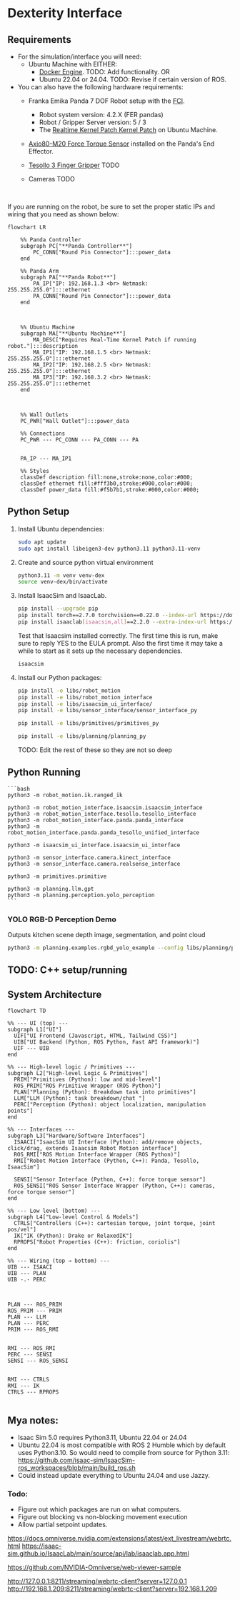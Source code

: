 # Dexterity Interface

## Requirements
* For the simulation/interface you will need:
    * Ubuntu Machine  with EITHER:
        * [Docker Engine](https://docs.docker.com/engine/install/). TODO: Add functionality.
        OR
        * Ubuntu 22.04 or 24.04. TODO: Revise if certain version of ROS.
* You can also have the following hardware requirements:
    * Franka Emika Panda 7 DOF Robot setup with the [FCI](https://frankaemika.github.io/docs/getting_started.html).
        * Robot system version: 4.2.X (FER pandas)
        * Robot / Gripper Server version: 5 / 3
        * The [Realtime Kernel Patch Kernel Patch](https://frankaemika.github.io/docs/installation_linux.html#setting-up-the-real-time-kernel) on Ubuntu Machine.

    * [Axio80-M20 Force Torque Sensor](https://www.ati-ia.com/products/ft/ft_models.aspx?id=Axia80-M20) installed on the Panda's End Effector.
    * [Tesollo 3 Finger Gripper]() TODO
    * Cameras TODO




<br>

If you are running on the robot, be sure to set the proper static IPs and wiring that you need as shown below:

```mermaid
flowchart LR

    %% Panda Controller
    subgraph PC["**Panda Controller**"]
        PC_CONN["Round Pin Connector"]:::power_data
    end

    %% Panda Arm
    subgraph PA["**Panda Robot**"]
        PA_IP["IP: 192.168.1.3 <br> Netmask: 255.255.255.0"]:::ethernet
        PA_CONN["Round Pin Connector"]:::power_data
    end



    %% Ubuntu Machine
    subgraph MA["**Ubuntu Machine**"]
        MA_DESC["Requires Real-Time Kernel Patch if running robot."]:::description
        MA_IP1["IP: 192.168.1.5 <br> Netmask: 255.255.255.0"]:::ethernet
        MA_IP2["IP: 192.168.2.5 <br> Netmask: 255.255.255.0"]:::ethernet
        MA_IP3["IP: 192.168.3.2 <br> Netmask: 255.255.255.0"]:::ethernet
    end



    %% Wall Outlets
    PC_PWR["Wall Outlet"]:::power_data

    %% Connections
    PC_PWR --- PC_CONN --- PA_CONN --- PA
    

    PA_IP --- MA_IP1

    %% Styles
    classDef description fill:none,stroke:none,color:#000;
    classDef ethernet fill:#fff3b0,stroke:#000,color:#000;
    classDef power_data fill:#f5b7b1,stroke:#000,color:#000;
```


## Python Setup
1. Install Ubuntu dependencies:
    ```bash
    sudo apt update
    sudo apt install libeigen3-dev python3.11 python3.11-venv
    ```

2. Create and source python virtual environment
    ```bash
    python3.11 -m venv venv-dex
    source venv-dex/bin/activate
    ```

3. Install IsaacSim and IsaacLab. 
    ```bash
    pip install --upgrade pip
    pip install torch==2.7.0 torchvision==0.22.0 --index-url https://download.pytorch.org/whl/cu128
    pip install isaaclab[isaacsim,all]==2.2.0 --extra-index-url https://pypi.nvidia.com
    ```

    Test that Isaacsim installed correctly. The first time this is run, make sure to reply YES to the EULA prompt. Also the first time it may take a while to start as it sets up the necessary dependencies.
    ```bash
    isaacsim

    ```

4. Install our Python packages:
    ```bash
    pip install -e libs/robot_motion
    pip install -e libs/robot_motion_interface
    pip install -e libs/isaacsim_ui_interface/
    pip install -e libs/sensor_interface/sensor_interface_py

    pip install -e libs/primitives/primitives_py

    pip install -e libs/planning/planning_py
    ```
    
    TODO: Edit the rest of these so they are not so deep 
## Python Running
    ```bash
    python3 -m robot_motion.ik.ranged_ik

    python3 -m robot_motion_interface.isaacsim.isaacsim_interface
    python3 -m robot_motion_interface.tesollo.tesollo_interface
    python3 -m robot_motion_interface.panda.panda_interface
    python3 -m robot_motion_interface.panda.panda_tesollo_unified_interface
    
    python3 -m isaacsim_ui_interface.isaacsim_ui_interface

    python3 -m sensor_interface.camera.kinect_interface
    python3 -m sensor_interface.camera.realsense_interface

    python3 -m primitives.primitive

    python3 -m planning.llm.gpt
    python3 -m planning.perception.yolo_perception
    ```

### YOLO RGB-D Perception Demo
Outputs kitchen scene depth image, segmentation, and point cloud
```bash
python3 -m planning.examples.rgbd_yolo_example --config libs/planning/planning_py/src/planning/config/kitchen_example.yaml --output yolo_pointcloud.png
```  

## TODO: C++ setup/running

## System Architecture
```mermaid
flowchart TD

%% --- UI (top) ---
subgraph L1["UI"]
  UIF["UI Frontend (Javascript, HTML, Tailwind CSS)"]
  UIB["UI Backend (Python, ROS Python, Fast API framework)"]
  UIF --- UIB
end

%% --- High-level logic / Primitives ---
subgraph L2["High-level Logic & Primitives"]
  PRIM["Primitives (Python): low and mid-level"]
  ROS_PRIM["ROS Primitive Wrapper (ROS Python)"]
  PLAN["Planning (Python): Breakdown task into primitives"]
  LLM["LLM (Python): task breakdown/chat "]
  PERC["Perception (Python): object localization, manipulation points"]
end

%% --- Interfaces ---
subgraph L3["Hardware/Software Interfaces"]
  ISAACI["IsaacSim UI Interface (Python): add/remove objects, click/drag, extends Isaacsim Robot Motion interface"]
  ROS_RMI["ROS Motion Interface Wrapper (ROS Python)"]
  RMI["Robot Motion Interface (Python, C++): Panda, Tesollo, IsaacSim"]

  SENSI["Sensor Interface (Python, C++): force torque sensor"]
  ROS_SENSI["ROS Sensor Interface Wrapper (Python, C++): cameras, force torque sensor"]
end

%% --- Low level (bottom) ---
subgraph L4["Low-level Control & Models"]
  CTRLS["Controllers (C++): cartesian torque, joint torque, joint pos/vel"]
  IK["IK (Python): Drake or RelaxedIK"]
  RPROPS["Robot Properties (C++): friction, coriolis"]
end

%% --- Wiring (top → bottom) ---
UIB --- ISAACI
UIB --- PLAN
UIB -.- PERC



PLAN --- ROS_PRIM
ROS_PRIM --- PRIM
PLAN --- LLM
PLAN --- PERC
PRIM --- ROS_RMI


RMI --- ROS_RMI
PERC --- SENSI
SENSI --- ROS_SENSI


RMI --- CTRLS
RMI --- IK
CTRLS --- RPROPS


```


## Mya notes:
* Isaac Sim 5.0 requires Python3.11, Ubuntu 22.04 or 24.04
* Ubuntu 22.04 is most compatible with ROS 2 Humble which by default uses Python3.10. So would need to compile from source for Python 3.11: https://github.com/isaac-sim/IsaacSim-ros_workspaces/blob/main/build_ros.sh
* Could instead update everything to Ubuntu 24.04 and use Jazzy.

### Todo:
* Figure out which packages are run on what computers.
* Figure out blocking vs non-blocking movement execution
* Allow partial setpoint updates.


https://docs.omniverse.nvidia.com/extensions/latest/ext_livestream/webrtc.html
https://isaac-sim.github.io/IsaacLab/main/source/api/lab/isaaclab.app.html


https://github.com/NVIDIA-Omniverse/web-viewer-sample

http://127.0.0.1:8211/streaming/webrtc-client?server=127.0.0.1
http://192.168.1.209:8211/streaming/webrtc-client?server=192.168.1.209
